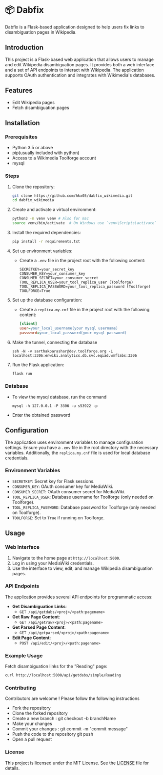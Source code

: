 # 📦 Dabfix
Dabfix is a Flask-based application designed to help users fix links to disambiguation pages in Wikipedia.

## Introduction

This project is a Flask-based web application that allows users to manage and edit Wikipedia disambiguation pages. It provides both a web interface and a set of API endpoints to interact with Wikipedia. The application supports OAuth authentication and integrates with Wikimedia's databases.

## Features

- Edit Wikipedia pages
- Fetch disambiguation pages

## Installation

### Prerequisites

- Python 3.5 or above
- pip(usually included with python)
- Access to a Wikimedia Toolforge account
- mysql

### Steps

1. Clone the repository:
    ```sh
    git clone https://github.com/hkx05/dabfix_wikimedia.git
    cd dabfix_wikimedia
    ```

2. Create and activate a virtual environment:
    ```sh
    python3 -m venv venv # Also for mac
    source venv/bin/activate  # On Windows use `venv\Scripts\activate`
    ```

3. Install the required dependencies:
    ```sh
    pip install -r requirements.txt
    ```

4. Set up environment variables:
    - Create a `.env` file in the project root with the following content:
      ```env
      SECRETKEY=your_secret_key
      CONSUMER_KEY=your_consumer_key
      CONSUMER_SECRET=your_consumer_secret
      TOOL_REPLICA_USER=your_tool_replica_user (Toolforge)
      TOOL_REPLICA_PASSWORD=your_tool_replica_password (Toolforge)
      TOOLFORGE=True  
      ```

5. Set up the database configuration:
    - Create a `replica.my.cnf` file in the project root with the following content:
      ```ini
      [client]
      user=your_local_username(your mysql username)
      password=your_local_password(your mysql password)
      ```

6. Make the tunnel, connecting the database
    ```
    ssh -N -v sarthakparashar@dev.toolforge.org -L localhost:3306:enwiki.analytics.db.svc.eqiad.wmflabs:3306
    ```

7. Run the Flask application:
    ```sh
    flask run
    ```
### Database
- To view the mysql database, run the command
    ```
    mysql -h 127.0.0.1 -P 3306 -u s53922 -p
    ```
- Enter the obtained password


## Configuration

The application uses environment variables to manage configuration settings. Ensure you have a `.env` file in the root directory with the necessary variables. Additionally, the `replica.my.cnf` file is used for local database credentials.

### Environment Variables

- `SECRETKEY`: Secret key for Flask sessions.
- `CONSUMER_KEY`: OAuth consumer key for MediaWiki.
- `CONSUMER_SECRET`: OAuth consumer secret for MediaWiki.
- `TOOL_REPLICA_USER`: Database username for Toolforge (only needed on Toolforge).
- `TOOL_REPLICA_PASSWORD`: Database password for Toolforge (only needed on Toolforge).
- `TOOLFORGE`: Set to `True` if running on Toolforge.

## Usage

### Web Interface

1. Navigate to the home page at `http://localhost:5000`.
2. Log in using your MediaWiki credentials.
3. Use the interface to view, edit, and manage Wikipedia disambiguation pages.

### API Endpoints

The application provides several API endpoints for programmatic access:

- **Get Disambiguation Links**: 
  - `GET /api/getdabs/<proj>/<path:pagename>`
- **Get Raw Page Content**: 
  - `GET /api/getraw/<proj>/<path:pagename>`
- **Get Parsed Page Content**: 
  - `GET /api/getparsed/<proj>/<path:pagename>`
- **Edit Page Content**: 
  - `POST /api/edit/<proj>/<path:pagename>`

### Example Usage

Fetch disambiguation links for the "Reading" page:
```sh
curl http://localhost:5000/api/getdabs/simple/Reading
```
### Contributing

Contributors are welcome ! Please follow the following instructions

- Fork the repository
- Clone the forked repository
- Create a new branch : git checkout -b branchName
- Make your changes
- Commit your changes : git commit -m "commit message"
- Push the code to the repository git push
- Open a pull request

### License

This project is licensed under the MIT License. See the [LICENSE](LICENSE) file for details.
